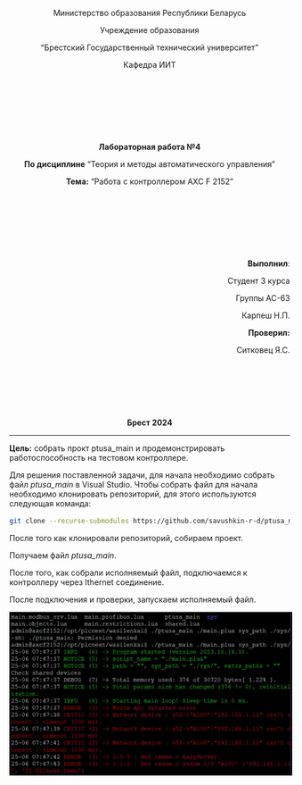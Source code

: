 <p align="center">Министерство образования Республики Беларусь</p>
<p align="center">Учреждение образования</p>
<p align="center">“Брестский Государственный технический университет”</p>
<p align="center">Кафедра ИИТ</p>
<br><br><br><br><br><br>
<p align="center"><strong>Лабораторная работа №4</strong></p>
<p align="center"><strong>По дисциплине</strong> “Теория и методы автоматического управления”</p>
<p align="center"><strong>Тема:</strong> “Работа с контроллером AXC F 2152”</p>
<br><br><br><br><br><br>
<p align="right"><strong>Выполнил</strong>:</p>
<p align="right">Студент 3 курса</p>
<p align="right">Группы АС-63</p>
<p align="right">Карпеш Н.П.</p>
<p align="right"><strong>Проверил:</strong></p>
<p align="right">Ситковец Я.С.</p>
<br><br><br><br><br>
<p align="center"><strong>Брест 2024</strong></p>

---
<p> <strong>Цель:</strong> собрать прокт ptusa_main и продемонстрировать работоспособность на тестовом контроллере.</p>

<p>Для решения поставленной задачи, для начала необходимо собрать файл <em>ptusa_main</em> в Visual Studio. Чтобы собрать файл для начала необходимо клонировать репозиторий, для этого используются следующая команда:</p>

 ``` bash
git clone --recurse-submodules https://github.com/savushkin-r-d/ptusa_main.git
```

<p>После того как клонировали репозиторий, собираем проект.</p>

<p>Получаем файл <em>ptusa_main</em>.</p>

<p>После того, как собрали исполняемый файл, подключаемся к контроллеру через Ithernet соединение.</p>

<p>После подключения и проверки, запускаем исполняемый файл.</p>

<p align="center"><img style='border:2px solid #000000' src="./images/result.png"/>